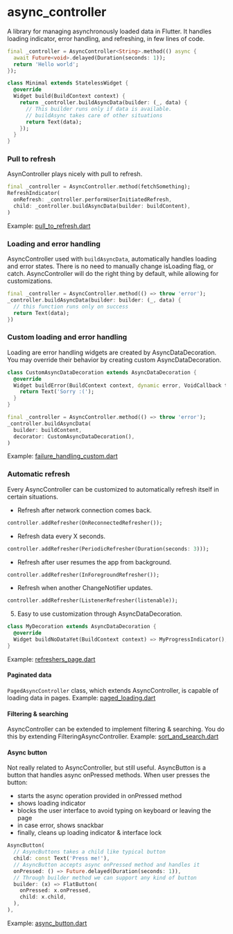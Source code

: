 # async_controller

A library for managing asynchronously loaded data in Flutter. It handles loading indicator, error handling, and refreshing, in few lines of code.

```dart
final _controller = AsyncController<String>.method(() async {
  await Future<void>.delayed(Duration(seconds: 1));
  return 'Hello world';
});

class Minimal extends StatelessWidget {
  @override
  Widget build(BuildContext context) {
    return _controller.buildAsyncData(builder: (_, data) {
      // This builder runs only if data is available.
      // buildAsync takes care of other situations
      return Text(data);
    });
  }
}
```

### Pull to refresh

AsynController plays nicely with pull to refresh.
```dart
final _controller = AsyncController.method(fetchSomething);
RefreshIndicator(
  onRefresh: _controller.performUserInitiatedRefresh,
  child: _controller.buildAsyncData(builder: buildContent),
)
```
Example: [pull_to_refresh.dart](example/lib/pull_to_refresh.dart)

### Loading and error handling

AsyncController used with `buildAsyncData`, automatically handles loading and error states. There is no need to manually change isLoading flag, or catch. AsyncController will do the right thing by default, while allowing for customizations.

```dart
final _controller = AsyncController.method(() => throw 'error');
_controller.buildAsyncData(builder: builder: (_, data) {
  // this function runs only on success
  return Text(data);
})
```

### Custom loading and error handling
Loading are error handling widgets are created by AsyncDataDecoration. You may override their behavior by creating custom AsyncDataDecoration.

```dart
class CustomAsyncDataDecoration extends AsyncDataDecoration {
  @override
  Widget buildError(BuildContext context, dynamic error, VoidCallback tryAgain) {
    return Text('Sorry :(');
  }
}

final _controller = AsyncController.method(() => throw 'error');
_controller.buildAsyncData(
  builder: buildContent,
  decorator: CustomAsyncDataDecoration(),
)
```

Example: [failure_handling_custom.dart](example/lib/failure_handling_custom.dart)

### Automatic refresh

Every AsyncController can be customized to automatically refresh itself in certain situations.

* Refresh after network connection comes back.
```dart
controller.addRefresher(OnReconnectedRefresher());
```

* Refresh data every X seconds.
```dart
controller.addRefresher(PeriodicRefresher(Duration(seconds: 3)));
```

* Refresh after user resumes the app from background.
```dart
controller.addRefresher(InForegroundRefresher());
```

* Refresh when another ChangeNotifier updates.
```dart
controller.addRefresher(ListenerRefresher(listenable));
```

5. Easy to use customization through AsyncDataDecoration.
```dart
class MyDecoration extends AsyncDataDecoration {
  @override
  Widget buildNoDataYet(BuildContext context) => MyProgressIndicator();
}
```
Example: [refreshers_page.dart](example/lib/refreshers_page.dart)

#### Paginated data

`PagedAsyncController` class, which extends AsyncController, is capable of loading data in pages.
Example: [paged_loading.dart](example/lib/paged_loading.dart)

#### Filtering & searching

AsyncController can be extended to implement filtering & searching. You do this by extending FilteringAsyncController.
Example: [sort_and_search.dart](example/lib/sort_and_search.dart)

#### Async button

Not really related to AsyncController, but still useful. AsyncButton is a button that handles async onPressed methods. When user presses the button:
* starts the async operation provided in onPressed method
* shows loading indicator
* blocks the user interface to avoid typing on keyboard or leaving the page
* in case error, shows snackbar
* finally, cleans up loading indicator & interface lock

```dart
AsyncButton(
  // AsyncButtons takes a child like typical button
  child: const Text('Press me!'),
  // AsyncButton accepts async onPressed method and handles it
  onPressed: () => Future.delayed(Duration(seconds: 1)),
  // Through builder method we can support any kind of button
  builder: (x) => FlatButton(
    onPressed: x.onPressed,
    child: x.child,
  ),
),
```
Example: [async_button.dart](example/lib/async_button.dart)